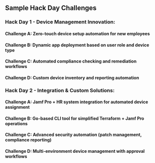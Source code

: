 


## Sample Hack Day Challenges

### Hack Day 1 - Device Management Innovation:
#### **Challenge A:** Zero-touch device setup automation for new employees
#### **Challenge B:** Dynamic app deployment based on user role and device type
#### **Challenge C:** Automated compliance checking and remediation workflows
#### **Challenge D:** Custom device inventory and reporting automation

### Hack Day 2 - Integration & Custom Solutions:
#### **Challenge A:** Jamf Pro + HR system integration for automated device assignment
#### **Challenge B:** Go-based CLI tool for simplified Terraform + Jamf Pro operations  
#### **Challenge C:** Advanced security automation (patch management, compliance reporting)
#### **Challenge D:** Multi-environment device management with approval workflows